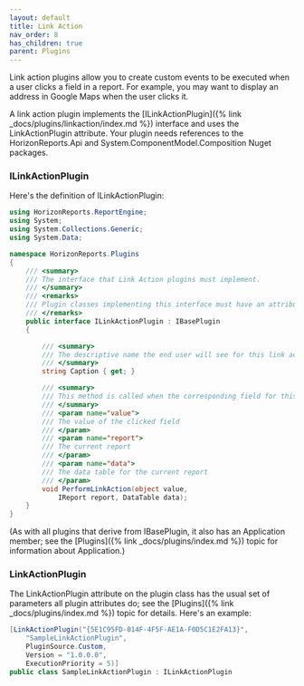 ```yaml
---
layout: default
title: Link Action
nav_order: 8
has_children: true
parent: Plugins
---
```


Link action plugins allow you to create custom events to be executed when a user clicks a field in a report. For example, you may want to display an address in Google Maps when the user clicks it.

A link action plugin implements the [ILinkActionPlugin]({% link _docs/plugins/linkaction/index.md %}) interface and uses the LinkActionPlugin attribute. Your plugin needs references to the HorizonReports.Api and System.ComponentModel.Composition Nuget packages.

### ILinkActionPlugin
Here's the definition of ILinkActionPlugin:

```csharp
using HorizonReports.ReportEngine;
using System;
using System.Collections.Generic;
using System.Data;

namespace HorizonReports.Plugins
{
    /// <summary>
    /// The interface that Link Action plugins must implement.
    /// </summary>
    /// <remarks>
    /// Plugin classes implementing this interface must have an attribute that implements ILinkActionPluginMetaData.
    /// </remarks>
    public interface ILinkActionPlugin : IBasePlugin
    {

        /// <summary>
        /// The descriptive name the end user will see for this link action.
        /// </summary>
        string Caption { get; }

        /// <summary>
        /// This method is called when the corresponding field for this action is clicked.
        /// </summary>
        /// <param name="value">
        /// The value of the clicked field
        /// </param>
        /// <param name="report">
        /// The current report
        /// </param>
        /// <param name="data">
        /// The data table for the current report
        /// </param>
        void PerformLinkAction(object value,
            IReport report, DataTable data);
    }
}
```

(As with all plugins that derive from IBasePlugin, it also has an Application member; see the [Plugins]({% link _docs/plugins/index.md %}) topic for information about Application.)

### LinkActionPlugin
The LinkActionPlugin attribute on the plugin class has the usual set of parameters all plugin attributes do; see the [Plugins]({% link _docs/plugins/index.md %}) topic for details. Here's an example:

```csharp
[LinkActionPlugin("{5E1C95FD-014F-4F5F-AE1A-F0D5C1E2FA13}",
    "SampleLinkActionPlugin",
    PluginSource.Custom,
    Version = "1.0.0.0",
    ExecutionPriority = 5)]
public class SampleLinkActionPlugin : ILinkActionPlugin
```
